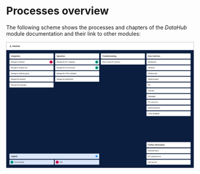 # Processes overview

The following scheme shows the processes and chapters of the *DataHub* module documentation and their link to other modules:

![DataHub processes](../../Assets/Screenshots/DataHub/DataHubProcesses.png "DataHub processes")
